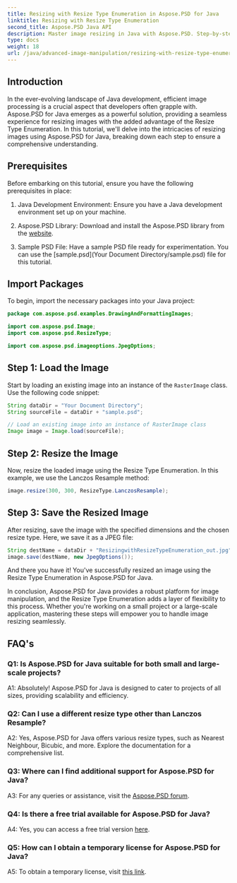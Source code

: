 ```yaml
---
title: Resizing with Resize Type Enumeration in Aspose.PSD for Java
linktitle: Resizing with Resize Type Enumeration
second_title: Aspose.PSD Java API
description: Master image resizing in Java with Aspose.PSD. Step-by-step guide using Resize Type Enumeration. 
type: docs
weight: 18
url: /java/advanced-image-manipulation/resizing-with-resize-type-enumeration/
---
```

## Introduction

In the ever-evolving landscape of Java development, efficient image processing is a crucial aspect that developers often grapple with. Aspose.PSD for Java emerges as a powerful solution, providing a seamless experience for resizing images with the added advantage of the Resize Type Enumeration. In this tutorial, we'll delve into the intricacies of resizing images using Aspose.PSD for Java, breaking down each step to ensure a comprehensive understanding.

## Prerequisites

Before embarking on this tutorial, ensure you have the following prerequisites in place:

1. Java Development Environment: Ensure you have a Java development environment set up on your machine.

2. Aspose.PSD Library: Download and install the Aspose.PSD library from the [website](https://releases.aspose.com/psd/java/).

3. Sample PSD File: Have a sample PSD file ready for experimentation. You can use the [sample.psd](Your Document Directory/sample.psd) file for this tutorial.

## Import Packages

To begin, import the necessary packages into your Java project:

```java
package com.aspose.psd.examples.DrawingAndFormattingImages;

import com.aspose.psd.Image;
import com.aspose.psd.ResizeType;

import com.aspose.psd.imageoptions.JpegOptions;
```

## Step 1: Load the Image

Start by loading an existing image into an instance of the `RasterImage` class. Use the following code snippet:

```java
String dataDir = "Your Document Directory";
String sourceFile = dataDir + "sample.psd";

// Load an existing image into an instance of RasterImage class
Image image = Image.load(sourceFile);
```

## Step 2: Resize the Image

Now, resize the loaded image using the Resize Type Enumeration. In this example, we use the Lanczos Resample method:

```java
image.resize(300, 300, ResizeType.LanczosResample);
```

## Step 3: Save the Resized Image

After resizing, save the image with the specified dimensions and the chosen resize type. Here, we save it as a JPEG file:

```java
String destName = dataDir + "ResizingwithResizeTypeEnumeration_out.jpg";
image.save(destName, new JpegOptions());
```

And there you have it! You've successfully resized an image using the Resize Type Enumeration in Aspose.PSD for Java.

In conclusion, Aspose.PSD for Java provides a robust platform for image manipulation, and the Resize Type Enumeration adds a layer of flexibility to this process. Whether you're working on a small project or a large-scale application, mastering these steps will empower you to handle image resizing seamlessly.

## FAQ's

### Q1: Is Aspose.PSD for Java suitable for both small and large-scale projects?

A1: Absolutely! Aspose.PSD for Java is designed to cater to projects of all sizes, providing scalability and efficiency.

### Q2: Can I use a different resize type other than Lanczos Resample?

A2: Yes, Aspose.PSD for Java offers various resize types, such as Nearest Neighbour, Bicubic, and more. Explore the documentation for a comprehensive list.

### Q3: Where can I find additional support for Aspose.PSD for Java?

A3: For any queries or assistance, visit the [Aspose.PSD forum](https://forum.aspose.com/c/psd/34).

### Q4: Is there a free trial available for Aspose.PSD for Java?

A4: Yes, you can access a free trial version [here](https://releases.aspose.com/).

### Q5: How can I obtain a temporary license for Aspose.PSD for Java?

A5: To obtain a temporary license, visit [this link](https://purchase.aspose.com/temporary-license/).
